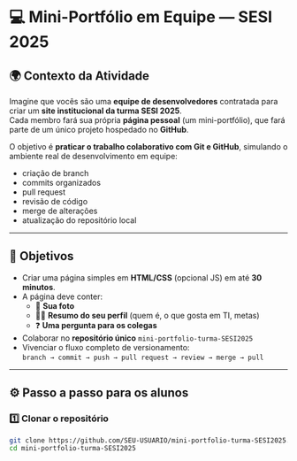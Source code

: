 # 💻 Mini-Portfólio em Equipe — SESI 2025

## 🌍 Contexto da Atividade
Imagine que vocês são uma **equipe de desenvolvedores** contratada para criar um **site institucional da turma SESI 2025**.  
Cada membro fará sua própria **página pessoal** (um mini-portfólio), que fará parte de um único projeto hospedado no **GitHub**.  

O objetivo é **praticar o trabalho colaborativo com Git e GitHub**, simulando o ambiente real de desenvolvimento em equipe:
- criação de branch  
- commits organizados  
- pull request  
- revisão de código  
- merge de alterações  
- atualização do repositório local  

---

## 🎯 Objetivos
- Criar uma página simples em **HTML/CSS** (opcional JS) em até **30 minutos**.  
- A página deve conter:
  - 📸 **Sua foto**
  - 🧑‍💻 **Resumo do seu perfil** (quem é, o que gosta em TI, metas)
  - ❓ **Uma pergunta para os colegas**
- Colaborar no **repositório único** `mini-portfolio-turma-SESI2025`  
- Vivenciar o fluxo completo de versionamento:  
  `branch → commit → push → pull request → review → merge → pull`

---

## ⚙️ Passo a passo para os alunos

### 1️⃣ Clonar o repositório
```bash
git clone https://github.com/SEU-USUARIO/mini-portfolio-turma-SESI2025.git
cd mini-portfolio-turma-SESI2025

